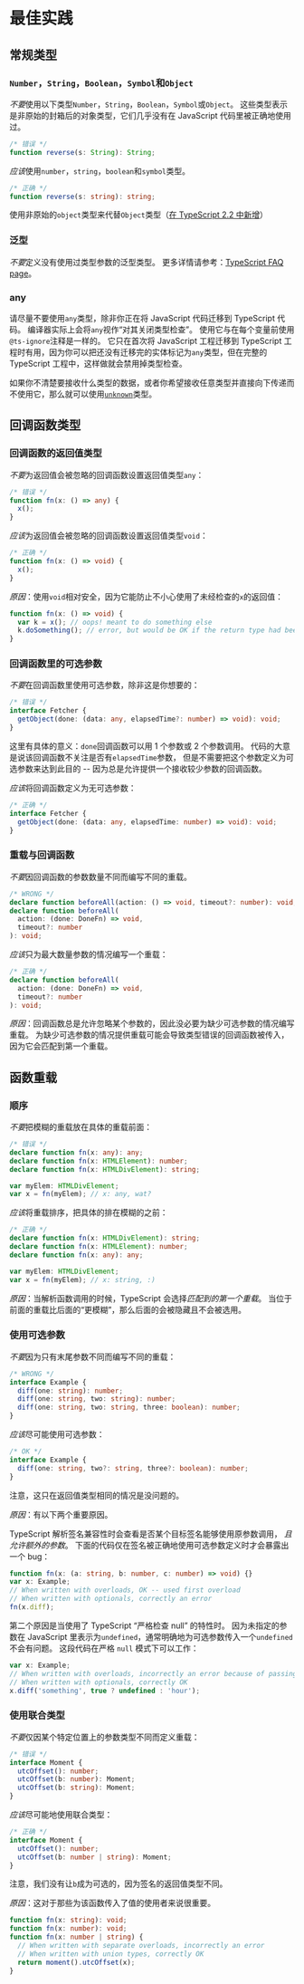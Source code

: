 # 最佳实践

## 常规类型

### `Number`，`String`，`Boolean`，`Symbol`和`Object`

*不要*使用以下类型`Number`，`String`，`Boolean`，`Symbol`或`Object`。
这些类型表示是非原始的封箱后的对象类型，它们几乎没有在 JavaScript 代码里被正确地使用过。

```ts
/* 错误 */
function reverse(s: String): String;
```

*应该*使用`number`，`string`，`boolean`和`symbol`类型。

```ts
/* 正确 */
function reverse(s: string): string;
```

使用非原始的`object`类型来代替`Object`类型（[在 TypeScript 2.2 中新增](../release-notes/typeScript-2.2.md#object类型)）

### 泛型

*不要*定义没有使用过类型参数的泛型类型。
更多详情请参考：[TypeScript FAQ page](https://github.com/Microsoft/TypeScript/wiki/FAQ#why-doesnt-type-inference-work-on-this-interface-interface-foot---)。

### any

请尽量不要使用`any`类型，除非你正在将 JavaScript 代码迁移到 TypeScript 代码。
编译器实际上会将`any`视作“对其关闭类型检查”。
使用它与在每个变量前使用`@ts-ignore`注释是一样的。
它只在首次将 JavaScript 工程迁移到 TypeScript 工程时有用，因为你可以把还没有迁移完的实体标记为`any`类型，但在完整的 TypeScript 工程中，这样做就会禁用掉类型检查。

如果你不清楚要接收什么类型的数据，或者你希望接收任意类型并直接向下传递而不使用它，那么就可以使用[`unknown`](../handbook/basic-types.md#unknown)类型。

## 回调函数类型

### 回调函数的返回值类型

*不要*为返回值会被忽略的回调函数设置返回值类型`any`：

```ts
/* 错误 */
function fn(x: () => any) {
  x();
}
```

*应该*为返回值会被忽略的回调函数设置返回值类型`void`：

```ts
/* 正确 */
function fn(x: () => void) {
  x();
}
```

_原因_：使用`void`相对安全，因为它能防止不小心使用了未经检查的`x`的返回值：

```ts
function fn(x: () => void) {
  var k = x(); // oops! meant to do something else
  k.doSomething(); // error, but would be OK if the return type had been 'any'
}
```

### 回调函数里的可选参数

*不要*在回调函数里使用可选参数，除非这是你想要的：

```ts
/* 错误 */
interface Fetcher {
  getObject(done: (data: any, elapsedTime?: number) => void): void;
}
```

这里有具体的意义：`done`回调函数可以用 1 个参数或 2 个参数调用。
代码的大意是说该回调函数不关注是否有`elapsedTime`参数， 但是不需要把这个参数定义为可选参数来达到此目的 --
因为总是允许提供一个接收较少参数的回调函数。

*应该*将回调函数定义为无可选参数：

```ts
/* 正确 */
interface Fetcher {
  getObject(done: (data: any, elapsedTime: number) => void): void;
}
```

### 重载与回调函数

*不要*因回调函数的参数数量不同而编写不同的重载。

```ts
/* WRONG */
declare function beforeAll(action: () => void, timeout?: number): void;
declare function beforeAll(
  action: (done: DoneFn) => void,
  timeout?: number
): void;
```

*应该*只为最大数量参数的情况编写一个重载：

```ts
/* 正确 */
declare function beforeAll(
  action: (done: DoneFn) => void,
  timeout?: number
): void;
```

_原因_：回调函数总是允许忽略某个参数的，因此没必要为缺少可选参数的情况编写重载。
为缺少可选参数的情况提供重载可能会导致类型错误的回调函数被传入，因为它会匹配到第一个重载。

## 函数重载

### 顺序

*不要*把模糊的重载放在具体的重载前面：

```ts
/* 错误 */
declare function fn(x: any): any;
declare function fn(x: HTMLElement): number;
declare function fn(x: HTMLDivElement): string;

var myElem: HTMLDivElement;
var x = fn(myElem); // x: any, wat?
```

*应该*将重载排序，把具体的排在模糊的之前：

```ts
/* 正确 */
declare function fn(x: HTMLDivElement): string;
declare function fn(x: HTMLElement): number;
declare function fn(x: any): any;

var myElem: HTMLDivElement;
var x = fn(myElem); // x: string, :)
```

_原因_：当解析函数调用的时候，TypeScript 会选择*匹配到的第一个重载*。
当位于前面的重载比后面的“更模糊”，那么后面的会被隐藏且不会被选用。

### 使用可选参数

*不要*因为只有末尾参数不同而编写不同的重载：

```ts
/* WRONG */
interface Example {
  diff(one: string): number;
  diff(one: string, two: string): number;
  diff(one: string, two: string, three: boolean): number;
}
```

*应该*尽可能使用可选参数：

```ts
/* OK */
interface Example {
  diff(one: string, two?: string, three?: boolean): number;
}
```

注意，这只在返回值类型相同的情况是没问题的。

_原因_：有以下两个重要原因。

TypeScript 解析签名兼容性时会查看是否某个目标签名能够使用原参数调用，
_且允许额外的参数_。
下面的代码仅在签名被正确地使用可选参数定义时才会暴露出一个 bug：

```ts
function fn(x: (a: string, b: number, c: number) => void) {}
var x: Example;
// When written with overloads, OK -- used first overload
// When written with optionals, correctly an error
fn(x.diff);
```

第二个原因是当使用了 TypeScript “严格检查 null” 的特性时。
因为未指定的参数在 JavaScript 里表示为`undefined`，通常明确地为可选参数传入一个`undefined`不会有问题。
这段代码在严格 `null` 模式下可以工作：

```ts
var x: Example;
// When written with overloads, incorrectly an error because of passing 'undefined' to 'string'
// When written with optionals, correctly OK
x.diff('something', true ? undefined : 'hour');
```

### 使用联合类型

*不要*仅因某个特定位置上的参数类型不同而定义重载：

```ts
/* 错误 */
interface Moment {
  utcOffset(): number;
  utcOffset(b: number): Moment;
  utcOffset(b: string): Moment;
}
```

*应该*尽可能地使用联合类型：

```ts
/* 正确 */
interface Moment {
  utcOffset(): number;
  utcOffset(b: number | string): Moment;
}
```

注意，我们没有让`b`成为可选的，因为签名的返回值类型不同。

_原因_：这对于那些为该函数传入了值的使用者来说很重要。

```ts
function fn(x: string): void;
function fn(x: number): void;
function fn(x: number | string) {
  // When written with separate overloads, incorrectly an error
  // When written with union types, correctly OK
  return moment().utcOffset(x);
}
```
